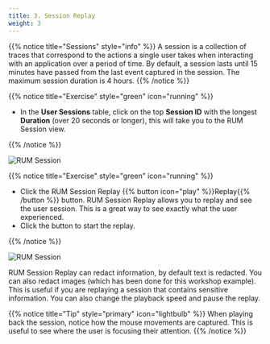 ```yaml
---
title: 3. Session Replay
weight: 3
---
```


{{% notice title="Sessions" style="info" %}}
A session is a collection of traces that correspond to the actions a single user takes when interacting with an application over a period of time. By default, a session lasts until 15 minutes have passed from the last event captured in the session. The maximum session duration is 4 hours.
{{% /notice %}}

{{% notice title="Exercise" style="green" icon="running" %}}

* In the **User Sessions** table, click on the top **Session ID**  with the longest **Duration** (over 20 seconds or longer), this will take you to the RUM Session view.

{{% /notice %}}

![RUM Session](../images/rum-session.png)

{{% notice title="Exercise" style="green" icon="running" %}}

* Click the RUM Session Replay {{% button icon="play" %}}Replay{{% /button %}} button. RUM Session Replay allows you to replay and see the user session. This is a great way to see exactly what the user experienced.
* Click the button to start the replay.

{{% /notice %}}

![RUM Session](../images/rum-session-replay.png)

RUM Session Replay can redact information, by default text is redacted. You can also redact images (which has been done for this workshop example). This is useful if you are replaying a session that contains sensitive information. You can also change the playback speed and pause the replay.

{{% notice title="Tip" style="primary"  icon="lightbulb" %}}
When playing back the session, notice how the mouse movements are captured. This is useful to see where the user is focusing their attention.
{{% /notice %}}
